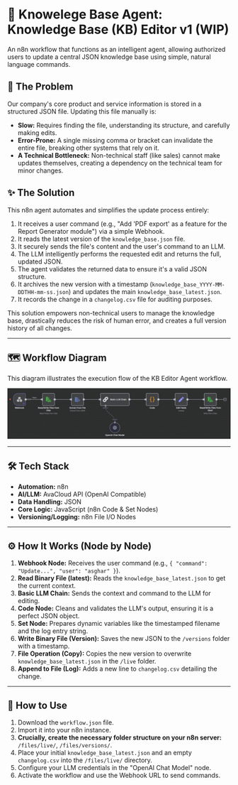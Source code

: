 # 🤖 Knowelege Base Agent: Knowledge Base (KB) Editor v1 (WIP)

An n8n workflow that functions as an intelligent agent, allowing authorized users to update a central JSON knowledge base using simple, natural language commands.

## 🎯 The Problem

Our company's core product and service information is stored in a structured JSON file. Updating this file manually is:
*   **Slow:** Requires finding the file, understanding its structure, and carefully making edits.
*   **Error-Prone:** A single missing comma or bracket can invalidate the entire file, breaking other systems that rely on it.
*   **A Technical Bottleneck:** Non-technical staff (like sales) cannot make updates themselves, creating a dependency on the technical team for minor changes.

## ✨ The Solution

This n8n agent automates and simplifies the update process entirely:
1.  It receives a user command (e.g., "Add 'PDF export' as a feature for the Report Generator module") via a simple Webhook.
2.  It reads the latest version of the `knowledge_base.json` file.
3.  It securely sends the file's content and the user's command to an LLM.
4.  The LLM intelligently performs the requested edit and returns the full, updated JSON.
5.  The agent validates the returned data to ensure it's a valid JSON structure.
6.  It archives the new version with a timestamp (`knowledge_base_YYYY-MM-DDTHH-mm-ss.json`) and updates the main `knowledge_base_latest.json`.
7.  It records the change in a `changelog.csv` file for auditing purposes.

This solution empowers non-technical users to manage the knowledge base, drastically reduces the risk of human error, and creates a full version history of all changes.

---

## 🗺️ Workflow Diagram

This diagram illustrates the execution flow of the KB Editor Agent workflow.

![Workflow Diagram](images/KBA%20v1.png)

---

## 🛠️ Tech Stack
*   **Automation:** n8n
*   **AI/LLM:** AvaCloud API (OpenAI Compatible)
*   **Data Handling:** JSON
*   **Core Logic:** JavaScript (n8n Code & Set Nodes)
*   **Versioning/Logging:** n8n File I/O Nodes

---

## ⚙️ How It Works (Node by Node)
1.  **Webhook Node:** Receives the user command (e.g., `{ "command": "Update...", "user": "asghar" }`).
2.  **Read Binary File (latest):** Reads the `knowledge_base_latest.json` to get the current context.
3.  **Basic LLM Chain:** Sends the context and command to the LLM for editing.
4.  **Code Node:** Cleans and validates the LLM's output, ensuring it is a perfect JSON object.
5.  **Set Node:** Prepares dynamic variables like the timestamped filename and the log entry string.
6.  **Write Binary File (Version):** Saves the new JSON to the `/versions` folder with a timestamp.
7.  **File Operation (Copy):** Copies the new version to overwrite `knowledge_base_latest.json` in the `/live` folder.
8.  **Append to File (Log):** Adds a new line to `changelog.csv` detailing the change.

---

## 🚀 How to Use
1.  Download the `workflow.json` file.
2.  Import it into your n8n instance.
3.  **Crucially, create the necessary folder structure on your n8n server:** `/files/live/`, `/files/versions/`.
4.  Place your initial `knowledge_base_latest.json` and an empty `changelog.csv` into the `/files/live/` directory.
5.  Configure your LLM credentials in the "OpenAI Chat Model" node.
6.  Activate the workflow and use the Webhook URL to send commands.
